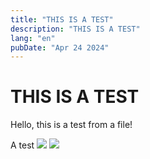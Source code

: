 ```yaml
---
title: "THIS IS A TEST"
description: "THIS IS A TEST"
lang: "en"
pubDate: "Apr 24 2024"
---
```


# THIS IS A TEST

Hello, this is a test from a file!

A test
![](./portfolio/public/blog/bouger/AMI_image_id_copy.png)
![](./portfolio/public/blog/bouger/AMI_image_id_copy_2.png)
